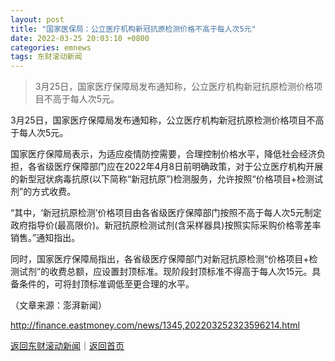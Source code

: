 ```yaml
---
layout: post
title: "国家医保局：公立医疗机构新冠抗原检测价格不高于每人次5元"
date: 2022-03-25 20:03:10 +0800
categories: emnews
tags: 东财滚动新闻
---
```

> 3月25日，国家医疗保障局发布通知称，公立医疗机构新冠抗原检测价格项目不高于每人次5元。

<p>3月25日，国家医疗保障局发布通知称，公立医疗机构新冠抗原检测价格项目不高于每人次5元。</p><p>国家医疗保障局表示，为适应疫情防控需要，合理控制价格水平，降低社会经济负担，各省级医疗保障部门应在2022年4月8日前明确政策，对于公立医疗机构开展的新型冠状病毒抗原(以下简称“新冠抗原”)检测服务，允许按照“价格项目+检测试剂”的方式收费。</p><p>“其中，‘新冠抗原检测’价格项目由各省级医疗保障部门按照不高于每人次5元制定政府指导价(最高限价)。新冠抗原检测试剂(含采样器具)按照实际采购价格零差率销售。”通知指出。</p><p>同时，国家医疗保障局指出，各省级医疗保障部门对新冠抗原检测“价格项目+检测试剂”的收费总额，应设置封顶标准。现阶段封顶标准不得高于每人次15元。具备条件的，可将封顶标准调低至更合理的水平。</p><p class="em_media">（文章来源：澎湃新闻）</p>

<http://finance.eastmoney.com/news/1345,202203252323596214.html>

[返回东财滚动新闻](//finews.withounder.com/emnews/)｜[返回首页](//finews.withounder.com/)